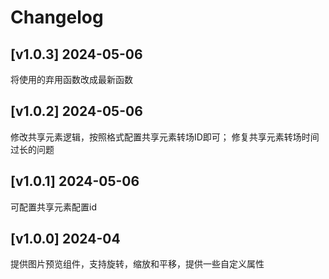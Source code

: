 # Changelog
## [v1.0.3] 2024-05-06
将使用的弃用函数改成最新函数
## [v1.0.2] 2024-05-06
修改共享元素逻辑，按照格式配置共享元素转场ID即可；
修复共享元素转场时间过长的问题
## [v1.0.1] 2024-05-06
可配置共享元素配置id
## [v1.0.0] 2024-04
提供图片预览组件，支持旋转，缩放和平移，提供一些自定义属性